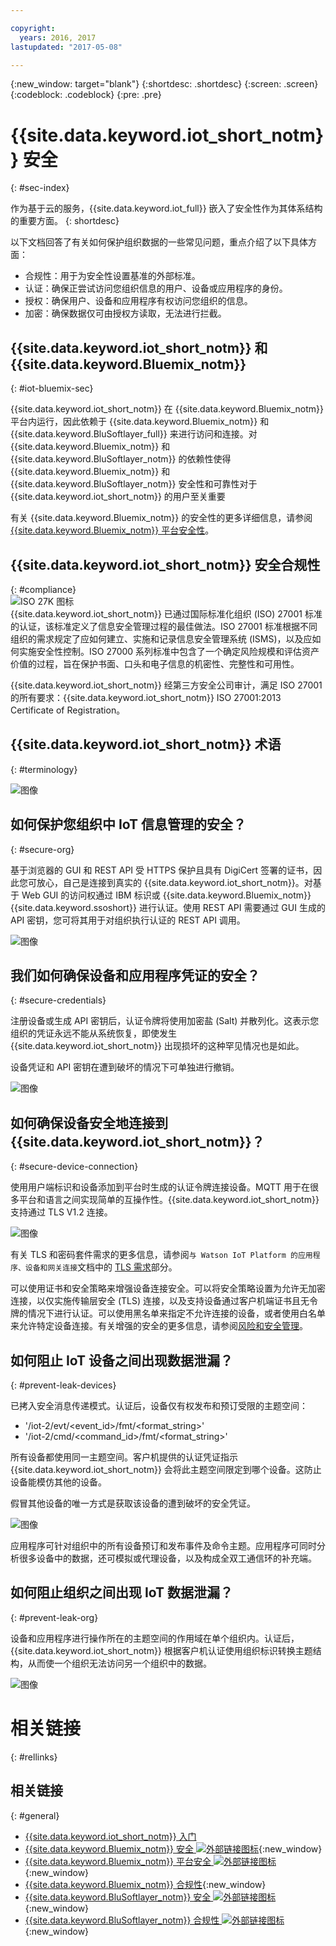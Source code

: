 ```yaml
---

copyright:
  years: 2016, 2017
lastupdated: "2017-05-08"

---
```


{:new_window: target="blank"}
{:shortdesc: .shortdesc}
{:screen: .screen}
{:codeblock: .codeblock}
{:pre: .pre}


# {{site.data.keyword.iot_short_notm}} 安全
{: #sec-index}

作为基于云的服务，{{site.data.keyword.iot_full}} 嵌入了安全性作为其体系结构的重要方面。
{: shortdesc}

以下文档回答了有关如何保护组织数据的一些常见问题，重点介绍了以下具体方面：

* 合规性：用于为安全性设置基准的外部标准。
* 认证：确保正尝试访问您组织信息的用户、设备或应用程序的身份。
* 授权：确保用户、设备和应用程序有权访问您组织的信息。
* 加密：确保数据仅可由授权方读取，无法进行拦截。

## {{site.data.keyword.iot_short_notm}} 和 {{site.data.keyword.Bluemix_notm}}
{: #iot-bluemix-sec}

{{site.data.keyword.iot_short_notm}} 在 {{site.data.keyword.Bluemix_notm}} 平台内运行，因此依赖于 {{site.data.keyword.Bluemix_notm}} 和 {{site.data.keyword.BluSoftlayer_full}} 来进行访问和连接。对 {{site.data.keyword.Bluemix_notm}} 和 {{site.data.keyword.BluSoftlayer_notm}} 的依赖性使得 {{site.data.keyword.Bluemix_notm}} 和 {{site.data.keyword.BluSoftlayer_notm}} 安全性和可靠性对于 {{site.data.keyword.iot_short_notm}} 的用户至关重要

有关 {{site.data.keyword.Bluemix_notm}} 的安全性的更多详细信息，请参阅 [{{site.data.keyword.Bluemix_notm}} 平台安全性](index.html#platform-security)。

## {{site.data.keyword.iot_short_notm}} 安全合规性
{: #compliance}  
![ISO 27K 图标](../../images/icon_iso27k1.png "ISO 27K 图标")   
{{site.data.keyword.iot_short_notm}} 已通过国际标准化组织 (ISO) 27001 标准的认证，该标准定义了信息安全管理过程的最佳做法。ISO 27001 标准根据不同组织的需求规定了应如何建立、实施和记录信息安全管理系统 (ISMS)，以及应如何实施安全性控制。ISO 27000 系列标准中包含了一个确定风险规模和评估资产价值的过程，旨在保护书面、口头和电子信息的机密性、完整性和可用性。

{{site.data.keyword.iot_short_notm}} 经第三方安全公司审计，满足 ISO 27001 的所有要求：{{site.data.keyword.iot_short_notm}} ISO 27001:2013 Certificate of Registration。


## {{site.data.keyword.iot_short_notm}} 术语
{: #terminology}

![图像](terminology_platform.svg)


## 如何保护您组织中 IoT 信息管理的安全？
{: #secure-org}

基于浏览器的 GUI 和 REST API 受 HTTPS 保护且具有 DigiCert 签署的证书，因此您可放心，自己是连接到真实的 {{site.data.keyword.iot_short_notm}}。对基于 Web GUI 的访问权通过 IBM 标识或 {{site.data.keyword.Bluemix_notm}} {{site.data.keyword.ssoshort}} 进行认证。使用 REST API 需要通过 GUI 生成的 API 密钥，您可将其用于对组织执行认证的 REST API 调用。

![图像](management_platform.svg)


## 我们如何确保设备和应用程序凭证的安全？
{: #secure-credentials}

注册设备或生成 API 密钥后，认证令牌将使用加密盐 (Salt) 并散列化。这表示您组织的凭证永远不能从系统恢复，即使发生 {{site.data.keyword.iot_short_notm}} 出现损坏的这种罕见情况也是如此。

设备凭证和 API 密钥在遭到破坏的情况下可单独进行撤销。

![图像](authentication_platform.svg)

## 如何确保设备安全地连接到 {{site.data.keyword.iot_short_notm}}？
{: #secure-device-connection}

使用用户端标识和设备添加到平台时生成的认证令牌连接设备。MQTT 用于在很多平台和语言之间实现简单的互操作性。{{site.data.keyword.iot_short_notm}} 支持通过 TLS V1.2 连接。

![图像](connectivity_platform.svg)


有关 TLS 和密码套件需求的更多信息，请参阅`与 Watson IoT Platform 的应用程序、设备和网关连接`文档中的 [TLS 需求](connect_devices_apps_gw.html#tls_requirements)部分。

可以使用证书和安全策略来增强设备连接安全。可以将安全策略设置为允许无加密连接，以仅实施传输层安全 (TLS) 连接，以及支持设备通过客户机端证书且无令牌的情况下进行认证。可以使用黑名单来指定不允许连接的设备，或者使用白名单来允许特定设备连接。有关增强的安全的更多信息，请参阅[风险和安全管理](RM_security.html)。

## 如何阻止 IoT 设备之间出现数据泄漏？
{: #prevent-leak-devices}

已拷入安全消息传递模式。认证后，设备仅有权发布和预订受限的主题空间：

* '/iot-2/evt/<event_id>/fmt/<format_string>'
* '/iot-2/cmd/<command_id>/fmt/<format_string>'

所有设备都使用同一主题空间。客户机提供的认证凭证指示 {{site.data.keyword.iot_short_notm}} 会将此主题空间限定到哪个设备。这防止设备能模仿其他的设备。

假冒其他设备的唯一方式是获取该设备的遭到破坏的安全凭证。


![图像](device_scope_platform.svg)


应用程序可针对组织中的所有设备预订和发布事件及命令主题。应用程序可同时分析很多设备中的数据，还可模拟或代理设备，以及构成全双工通信环的补充端。


## 如何阻止组织之间出现 IoT 数据泄漏？
{: #prevent-leak-org}

设备和应用程序进行操作所在的主题空间的作用域在单个组织内。认证后，{{site.data.keyword.iot_short_notm}} 根据客户机认证使用组织标识转换主题结构，从而使一个组织无法访问另一个组织中的数据。

![图像](org_scope_platform.svg)

# 相关链接
{: #rellinks}
## 相关链接
{: #general}
* [{{site.data.keyword.iot_short_notm}} 入门](https://console.ng.bluemix.net/docs/services/IoT/index.html)
* [{{site.data.keyword.Bluemix_notm}} 安全 ![外部链接图标](../../../../icons/launch-glyph.svg "外部链接图标")](https://console.ng.bluemix.net/docs/security/index.html#security){:new_window}
* [{{site.data.keyword.Bluemix_notm}} 平台安全 ![外部链接图标](../../../../icons/launch-glyph.svg "外部链接图标")](https://console.ng.bluemix.net/docs/security/index.html#platform-security){:new_window}
* [{{site.data.keyword.Bluemix_notm}} 合规性](https://console.ng.bluemix.net/docs/security/index.html#compliance){:new_window}
* [{{site.data.keyword.BluSoftlayer_notm}} 安全 ![外部链接图标](../../../../icons/launch-glyph.svg "外部链接图标")](http://www.softlayer.com/security){:new_window}
* [{{site.data.keyword.BluSoftlayer_notm}} 合规性 ![外部链接图标](../../../../icons/launch-glyph.svg "外部链接图标")](http://www.softlayer.com/compliance){:new_window}
